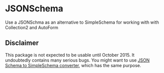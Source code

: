 # JSONSchema
Use a JSONSchma as an alternative to SimpleSchema for working with with Collection2 and AutoForm

## Disclaimer
This package is not expected to be usable until October 2015.  It undoubtedly contains many serious bugs.  You might want to use [JSON Schema to SimpleSchema converter](https://github.com/yodata/meteor-json-simple-schema/), which has the same purpose. 



